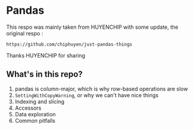 # Pandas
This respo was mainly taken from HUYENCHIP with some update, the original respo :  
```
https://github.com/chiphuyen/just-pandas-things  
```
Thanks HUYENCHIP for sharing

## What's in this repo?

1. pandas is column-major, which is why row-based operations are slow
2. `SettingWithCopyWarning`, or why we can't have nice things
3. Indexing and slicing
4. Accessors
5. Data exploration
6. Common pitfalls